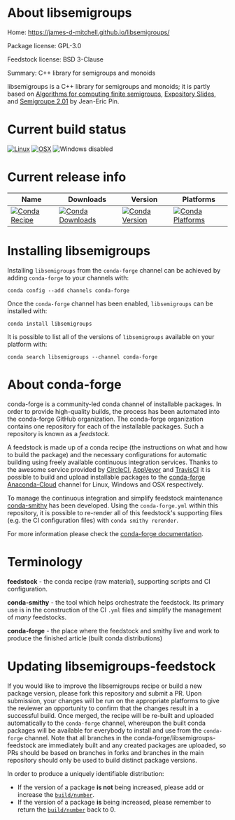 About libsemigroups
===================

Home: https://james-d-mitchell.github.io/libsemigroups/

Package license: GPL-3.0

Feedstock license: BSD 3-Clause

Summary: C++ library for semigroups and monoids

libsemigroups is a C++ library for semigroups and monoids; it is partly based on
[Algorithms for computing finite semigroups](https://www.irif.fr/~jep/PDF/Rio.pdf),
[Expository Slides](https://www.irif.fr/~jep/PDF/Exposes/StAndrews.pdf), and
[Semigroupe 2.01](https://www.irif.fr/~jep/Logiciels/Semigroupe2.0/semigroupe2.html) by Jean-Eric Pin.


Current build status
====================

[![Linux](https://img.shields.io/circleci/project/github/conda-forge/libsemigroups-feedstock/master.svg?label=Linux)](https://circleci.com/gh/conda-forge/libsemigroups-feedstock)
[![OSX](https://img.shields.io/travis/conda-forge/libsemigroups-feedstock/master.svg?label=macOS)](https://travis-ci.org/conda-forge/libsemigroups-feedstock)
![Windows disabled](https://img.shields.io/badge/Windows-disabled-lightgrey.svg)

Current release info
====================

| Name | Downloads | Version | Platforms |
| --- | --- | --- | --- |
| [![Conda Recipe](https://img.shields.io/badge/recipe-libsemigroups-green.svg)](https://anaconda.org/conda-forge/libsemigroups) | [![Conda Downloads](https://img.shields.io/conda/dn/conda-forge/libsemigroups.svg)](https://anaconda.org/conda-forge/libsemigroups) | [![Conda Version](https://img.shields.io/conda/vn/conda-forge/libsemigroups.svg)](https://anaconda.org/conda-forge/libsemigroups) | [![Conda Platforms](https://img.shields.io/conda/pn/conda-forge/libsemigroups.svg)](https://anaconda.org/conda-forge/libsemigroups) |

Installing libsemigroups
========================

Installing `libsemigroups` from the `conda-forge` channel can be achieved by adding `conda-forge` to your channels with:

```
conda config --add channels conda-forge
```

Once the `conda-forge` channel has been enabled, `libsemigroups` can be installed with:

```
conda install libsemigroups
```

It is possible to list all of the versions of `libsemigroups` available on your platform with:

```
conda search libsemigroups --channel conda-forge
```


About conda-forge
=================

conda-forge is a community-led conda channel of installable packages.
In order to provide high-quality builds, the process has been automated into the
conda-forge GitHub organization. The conda-forge organization contains one repository
for each of the installable packages. Such a repository is known as a *feedstock*.

A feedstock is made up of a conda recipe (the instructions on what and how to build
the package) and the necessary configurations for automatic building using freely
available continuous integration services. Thanks to the awesome service provided by
[CircleCI](https://circleci.com/), [AppVeyor](http://www.appveyor.com/)
and [TravisCI](https://travis-ci.org/) it is possible to build and upload installable
packages to the [conda-forge](https://anaconda.org/conda-forge)
[Anaconda-Cloud](http://docs.anaconda.org/) channel for Linux, Windows and OSX respectively.

To manage the continuous integration and simplify feedstock maintenance
[conda-smithy](http://github.com/conda-forge/conda-smithy) has been developed.
Using the ``conda-forge.yml`` within this repository, it is possible to re-render all of
this feedstock's supporting files (e.g. the CI configuration files) with ``conda smithy rerender``.

For more information please check the [conda-forge documentation](https://conda-forge.org/docs/).

Terminology
===========

**feedstock** - the conda recipe (raw material), supporting scripts and CI configuration.

**conda-smithy** - the tool which helps orchestrate the feedstock.
                   Its primary use is in the construction of the CI ``.yml`` files
                   and simplify the management of *many* feedstocks.

**conda-forge** - the place where the feedstock and smithy live and work to
                  produce the finished article (built conda distributions)


Updating libsemigroups-feedstock
================================

If you would like to improve the libsemigroups recipe or build a new
package version, please fork this repository and submit a PR. Upon submission,
your changes will be run on the appropriate platforms to give the reviewer an
opportunity to confirm that the changes result in a successful build. Once
merged, the recipe will be re-built and uploaded automatically to the
`conda-forge` channel, whereupon the built conda packages will be available for
everybody to install and use from the `conda-forge` channel.
Note that all branches in the conda-forge/libsemigroups-feedstock are
immediately built and any created packages are uploaded, so PRs should be based
on branches in forks and branches in the main repository should only be used to
build distinct package versions.

In order to produce a uniquely identifiable distribution:
 * If the version of a package **is not** being increased, please add or increase
   the [``build/number``](http://conda.pydata.org/docs/building/meta-yaml.html#build-number-and-string).
 * If the version of a package **is** being increased, please remember to return
   the [``build/number``](http://conda.pydata.org/docs/building/meta-yaml.html#build-number-and-string)
   back to 0.